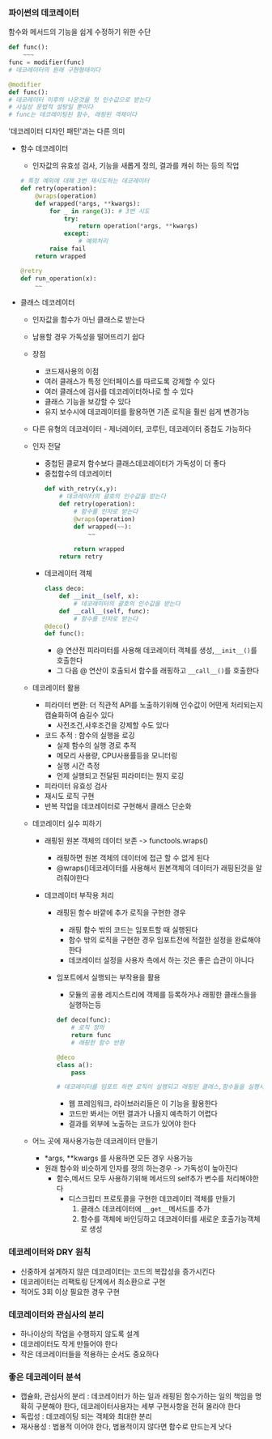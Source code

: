 ### 파이썬의 데코레이터
함수와 메서드의 기능을 쉽게 수정하기 위한 수단
```py
def func():
    ~~~
func = modifier(func)
# 데코레이터의 원래 구현형태이다

@modifier
def func():
# 데코레이터 이후의 나온것을 첫 인수값으로 받는다
# 사실상 문법적 설탕일 뿐이다
# func는 데코레이팅된 함수, 래핑된 객체이다
```
'데코레이터 디자인 패턴'과는 다른 의미

- 함수 데코레이터
    - 인자값의 유효성 검사, 기능을 새롭게 정의, 결과를 캐쉬 하는 등의 작업
    ```py
    # 특정 예외에 대해 3번 재시도하는 데코레이터
    def retry(operation):
        @wraps(operation)
        def wrapped(*args, **kwargs):
            for _ in range(3): # 3번 시도
                try:
                    return operation(*args, **kwargs)
                except:
                    # 예외처리
            raise fail
        return wrapped
    
    @retry
    def run_operation(x):
        ~~
    ``` 

- 클래스 데코레이터
    - 인자값을 함수가 아닌 클래스로 받는다
    - 남용할 경우 가독성을 떨어뜨리기 쉽다
    - 장점
        - 코드재사용의 이점
        - 여러 클래스가 특정 인터페이스를 따르도록 강제할 수 있다
        - 여러 클래스에 검사를 데코레이터하나로 할 수 있다
        - 클래스 기능을 보강할 수 있다
        - 유지 보수시에 데코레이터를 활용하면 기존 로직을 훨씬 쉽게 변경가능
    - 다른 유형의 데코레이터
            - 제너레이터, 코루틴, 데코레이터 중첩도 가능하다


    - 인자 전달
        - 중첩된 클로저 함수보다 클래스데코레이터가 가독성이 더 좋다
        - 중첩함수의 데코레이터
            ```py
            def with_retry(x,y):
                # 데코레이터의 괄호의 인수값을 받는다 
                def retry(operation):
                    # 함수를 인자로 받는다 
                    @wraps(operation)
                    def wrapped(~~):
                        ~~
                    
                    return wrapped
                return retry
            ```      
        - 데코레이터 객체
            ```py
            class deco:
                def __init__(self, x):
                    # 데코레이터의 괄호의 인수값을 받는다
                def __call__(self, func):
                    # 함수를 인자로 받는다
            @deco()
            def func():
            ```
            - @ 연산전 피라미터를 사용해 데코레이터 객체를 생성,```__init__()```를 호출한다
            - 그 다음 @ 연산이 호출되서 함수를 래핑하고 ```__call__()```를 호출한다
    
    - 데코레이터 활용
        - 피라미터 변환: 더 직관적 API를 노출하기위해 인수값이 어떤게 처리되는지 캡슐화하여 숨길수 있다
            - 사전조건,사후조건을 강제할 수도 있다
        - 코드 추적 : 함수의 실행을 로깅
            - 실제 함수의 실행 경로 추적
            - 메모리 사용량, CPU사용률등을 모니터링
            - 실행 시간 측정
            - 언제 실행되고 전달된 피라미터는 뭔지 로깅
        - 피라미터 유효성 검사
        - 재시도 로직 구현
        - 반복 작업을 데코레이터로 구현해서 클래스 단순화

    - 데코레이터 실수 피하기
        - 래핑된 원본 객체의 데이터 보존 -> functools.wraps()
            - 래핑하면 원본 객체의 데이터에 접근 할 수 없게 된다
            - @wraps()데코레이터를 사용해서 원본객체의 데이터가 래핑된것을 알려줘야한다
        
        - 데코레이터 부작용 처리
            - 래핑된 함수 바깥에 추가 로직을 구현한 경우
                - 래핑 함수 밖의 코드는 임포트할 때 실행된다
                - 함수 밖의 로직을 구현한 경우 임포트전에 적절한 설정을 완료해야한다
                - 데코레이터 설정을 사용자 측에서 하는 것은 좋은 습관이 아니다

            
            - 임포트에서 실행되는 부작용을 활용
                - 모듈의 공용 레지스트리에 객체를 등록하거나 래핑한 클래스들을 실행하는등
                ```py
                def deco(func):
                    # 로직 정의
                    return func
                    # 래핑한 함수 반환

                @deco
                class a():
                    pass
                
                # 데코레이터를 임포트 하면 로직이 실행되고 래핑된 클래스,함수들을 실행시킬수 있다 
                ```
                - 웹 프레임워크, 라이브러리들은 이 기능을 활용한다
                - 코드만 봐서는 어떤 결과가 나올지 예측하기 어렵다
                - 결과를 외부에 노출하는 코드가 있어야 한다

    - 어느 곳에 재사용가능한 데코레이터 만들기
        - *args, **kwargs 를 사용하면 모든 경우 사용가능
        - 원래 함수와 비슷하게 인자를 정의 하는경우 -> 가독성이 높아진다
            - 함수,메서드 모두 사용하기위해 메서드의 self추가 변수를 처리해야한다
                - 디스크립터 프로토콜을 구현한 데코레이터 객체를 만들기
                    1. 클래스 데코레이터에 ```__get__```메서드를 추가
                    2. 함수를 객체에 바인딩하고 데코레이터를 새로운 호출가능객체로 생성

### 데코레이터와 DRY 원칙
- 신중하게 설계하지 않은 데코레이터는 코드의 복잡성을 증가시킨다
- 데코레이터는 리팩토링 단계에서 최소환으로 구현
- 적어도 3회 이상 필요한 경우 구현

### 데코레이터와 관심사의 분리
- 하나이상의 작업을 수행하지 않도록 설계
- 데코레이터도 작게 만들어야 한다
- 작은 데코레이터들을 적용하는 순서도 중요하다


### 좋은 데코레이터 분석
- 캡슐화, 관심사의 분리 : 데코레이터가 하는 일과 래핑된 함수가하는 일의 책임을 명확히 구분해야 한다, 데코레이터사용자는 세부 구현사항을 전혀 몰라야 한다
- 독립성 : 데코레이팅 되는 객체와 최대한 분리
- 재사용성 : 범용적 이어야 한다, 범용적이지 않다면 함수로 만드는게 낫다







                


